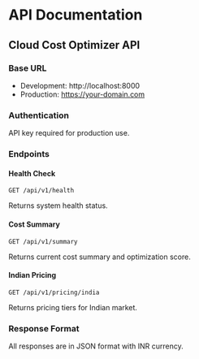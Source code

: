 # API Documentation

## Cloud Cost Optimizer API

### Base URL
- Development: http://localhost:8000
- Production: https://your-domain.com

### Authentication
API key required for production use.

### Endpoints

#### Health Check
`GET /api/v1/health`

Returns system health status.

#### Cost Summary  
`GET /api/v1/summary`

Returns current cost summary and optimization score.

#### Indian Pricing
`GET /api/v1/pricing/india`

Returns pricing tiers for Indian market.

### Response Format
All responses are in JSON format with INR currency.
